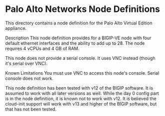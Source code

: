 # Palo Alto Networks Node Definitions

This directory contains a node definition for the Palo Alto Virtual Edition appliance.

Description
This node definition provides for a BIGIP-VE node with four default ethernet interfaces and the ability to add up to 28. The node requires 4 vCPUs and 4 GB of RAM.

This node does not provide a serial console. It uses VNC instead (though it's serial over VNC).

Known Limitations
You must use VNC to access this node's console. Serial console does not work.

This node definition has been tested with v12 of the BIGIP software. It is assumed to work with all later versions as well. While the day 0 config part is in the node definition, it is known not to work with v12. It is believed the cloud-init support will work with v13 and higher of the BIGIP software, but that has not been tested.
